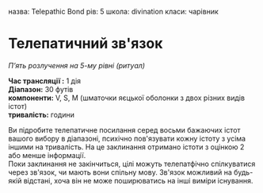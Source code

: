 назва: Telepathic Bond рів: 5 школа: divination класи: чарівник

# Телепатичний зв'язок
_П’ять розлучення на 5-му рівні (ритуал)_

**Час трансляції :** 1 дія    
**Діапазон:** 30 футів    
**компоненти:** V, S, М (шматочки яєцької оболонки з двох різних видів істот)    
**тривалість:** години

Ви підробите телепатичне посилання серед восьми бажаючих істот вашого вибору в діапазоні, психічно пов'язувати кожну істоту з усіма іншими на тривалість. На це заклинання отримано істоти з оцінкою 2 або менше інформації.    
Поки заклинання не закінчиться, цілі можуть телепатфічно спілкуватися через зв'язок, чи мають вони спільну мову. Зв'язок можливий на будь-якій відстані, хоча він не може поширюватись на інші виміри існування. 